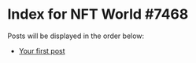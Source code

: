 # Index for NFT World #7468
Posts will be displayed in the order below:

- [Your first post](./001-first.md)

